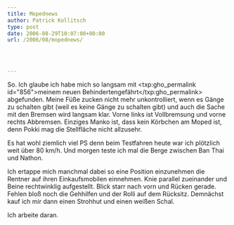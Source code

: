 ```yaml
---
title: Mopednews
author: Patrick Kollitsch
type: post
date: 2006-08-29T10:07:00+00:00
url: /2006/08/mopednews/




---
```

So. Ich glaube ich habe mich so langsam mit <txp:gho_permalink id="856">meinem neuen Behindertengefährt</txp:gho_permalink> abgefunden. Meine Füße zucken nicht mehr unkontrolliert, wenn es Gänge zu schalten gibt (weil es keine Gänge zu schalten gibt) und auch die Sache mit den Bremsen wird langsam klar. Vorne links ist Vollbremsung und vorne rechts Abbremsen. Einziges Manko ist, dass kein Körbchen am Moped ist, denn Pokki mag die Stellfläche nicht allzusehr. 

Es hat wohl ziemlich viel PS denn beim Testfahren heute war ich plötzlich weit über 80 km/h. Und morgen teste ich mal die Berge zwischen Ban Thai und Nathon. 

Ich ertappe mich manchmal dabei so eine Position einzunehmen die Rentner auf ihren Einkaufsmobilen einnehmen. Knie parallel zueinander und Beine rechtwinklig aufgestellt. Blick starr nach vorn und Rücken gerade. Fehlen bloß noch die Gehhilfen und der Rolli auf dem Rücksitz. Demnächst kauf ich mir dann einen Strohhut und einen weißen Schal. 

Ich arbeite daran.
